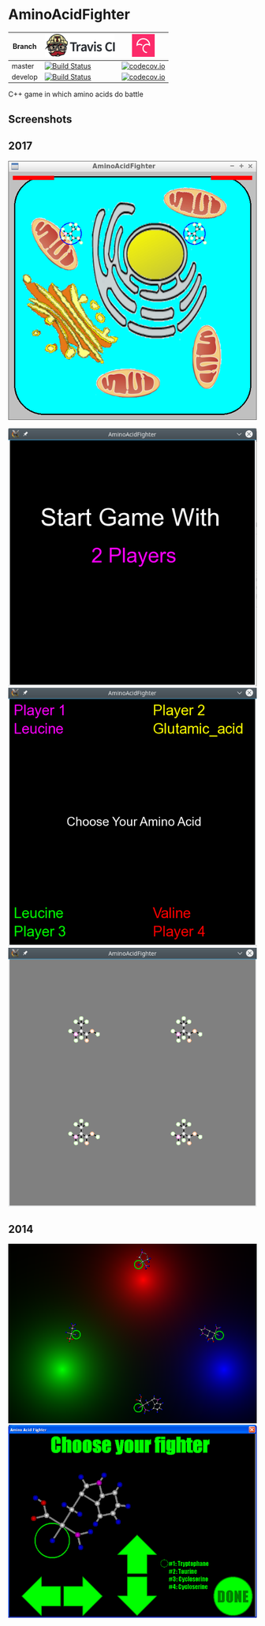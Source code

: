 # AminoAcidFighter

Branch|[![Travis CI logo](TravisCI.png)](https://travis-ci.org)|[![Codecov logo](Codecov.png)](https://www.codecov.io)
---|---|---
master|[![Build Status](https://travis-ci.org/richelbilderbeek/AminoAcidFighter.svg?branch=master)](https://travis-ci.org/richelbilderbeek/AminoAcidFighter)|[![codecov.io](https://codecov.io/github/richelbilderbeek/AminoAcidFighter/coverage.svg?branch=master)](https://codecov.io/github/richelbilderbeek/AminoAcidFighter/branch/master)
develop|[![Build Status](https://travis-ci.org/richelbilderbeek/AminoAcidFighter.svg?branch=develop)](https://travis-ci.org/richelbilderbeek/AminoAcidFighter)|[![codecov.io](https://codecov.io/github/richelbilderbeek/AminoAcidFighter/coverage.svg?branch=develop)](https://codecov.io/github/richelbilderbeek/AminoAcidFighter/branch/develop)

C++ game in which amino acids do battle

## Screenshots

## 2017

![Amino Acid Fighter v0.5](Pictures/AminoAcidFighter_0_5.png)

![Amino Acid Fighter](Pictures/AminoAcidFighterMenu.png)
![Amino Acid Fighter](Pictures/AminoAcidFighterMenu2.png)
![Amino Acid Fighter](Pictures/AminoAcidFighterGame.png)

## 2014

![Amino Acid Fighter](Pictures/AminoAcidFighter_0_0_9.png)
![Amino Acid Fighter Menu](Pictures/AminoAcidFighterMenu_0_0_9.png)
